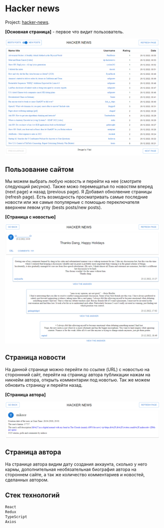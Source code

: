 # Hacker news

Project: [hacker-news](https://vladzinovev.github.io/practice-hacker_news/).

**[Основная страница]** - первое что видит пользователь.

![LANDING](docs/1.PNG)

## Пользование сайтом

Мы можем выбрать любую новость и перейти на нее (смотрите следующий рисунок).
Также можо перемещатья по новостям вперед (next page) и назад (previous page). Я Добавил обнолвение страницы (refresh page).
Есть возмодность просматривать самые последние новости или же самые популярные с помощью переключателя вверхнем левом углу (bests posts/new posts).


**[Страница с новостью]** 

![LANDING](docs/2.PNG)

## Страница новости

На данной странице можно перейти по ссылке (URL) с новостью на стороннний сайт, перейти на страницу автора публикации нажам на никнейм автора, открыть комментарии под новотью. Так же можем обновить страницу и перейти назад.

**[Страница автора]** 

![LANDING](docs/3.PNG)

## Страница автора

На странице автора видим дату создания аккаунта, сколько у него кармы, дополнительная необязательная биография автора на стороннем сайте, а так же количество комментариев и новостей, сделанных автором. 

## Стек технологий

```
React
Redux
TypeScript
Axios
```


